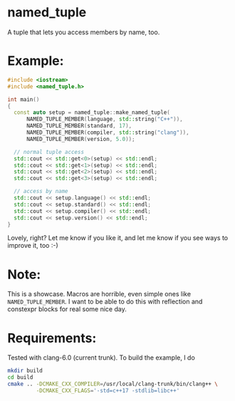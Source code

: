 # named_tuple
A tuple that lets you access members by name, too.

# Example:
```C++
#include <iostream>
#include <named_tuple.h>

int main()
{
  const auto setup = named_tuple::make_named_tuple(
      NAMED_TUPLE_MEMBER(language, std::string("C++")),
      NAMED_TUPLE_MEMBER(standard, 17),
      NAMED_TUPLE_MEMBER(compiler, std::string("clang")),
      NAMED_TUPLE_MEMBER(version, 5.0));

  // normal tuple access
  std::cout << std::get<0>(setup) << std::endl;
  std::cout << std::get<1>(setup) << std::endl;
  std::cout << std::get<2>(setup) << std::endl;
  std::cout << std::get<3>(setup) << std::endl;

  // access by name
  std::cout << setup.language() << std::endl;
  std::cout << setup.standard() << std::endl;
  std::cout << setup.compiler() << std::endl;
  std::cout << setup.version() << std::endl;
}
```

Lovely, right? Let me know if you like it, and let me know if you see ways to improve it, too :-)

# Note:
This is a showcase. Macros are horrible, even simple ones like `NAMED_TUPLE_MEMBER`. I want to be able to do this with reflection and constexpr blocks for real some nice day.

# Requirements:
Tested with clang-6.0 (current trunk). To build the example, I do

```bash
mkdir build
cd build
cmake .. -DCMAKE_CXX_COMPILER=/usr/local/clang-trunk/bin/clang++ \
         -DCMAKE_CXX_FLAGS='-std=c++17 -stdlib=libc++'
```


